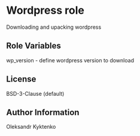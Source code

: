 Wordpress role
=========

Downloading and upacking wordpress

Role Variables
--------------

wp_version         - define wordpress version to download 


License
-------

BSD-3-Clause (default)


Author Information
------------------

Oleksandr Kyktenko
